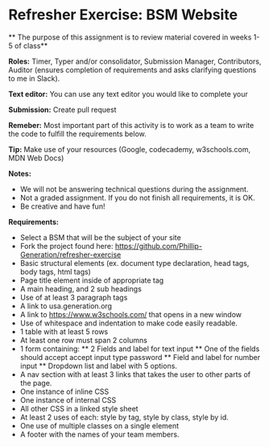 # Refresher Exercise: BSM Website

** The purpose of this assignment is to review material covered in weeks 1-5 of class**

**Roles:** Timer, Typer and/or consolidator, Submission Manager, Contributors, Auditor (ensures completion of requirements and asks clarifying questions to me in Slack).

**Text editor:** You can use any text editor you would like to complete your

 **Submission:** Create pull request

**Remeber:** Most important part of this activity is to work as a team to write the code to fulfill the requirements below.

**Tip:** Make use of your resources (Google, codecademy, w3schools.com, MDN Web Docs)

**Notes:**
* We will not be answering technical questions during the assignment. 
* Not a graded assignment. If you do not finish all requirements, it is OK.
* Be creative and have fun!

**Requirements:**

* Select a BSM that will be the subject of your site
* Fork the project found here: https://github.com/Phillip-Generation/refresher-exercise
* Basic structural elements (ex. document type declaration, head tags, body tags, html tags)
* Page title element inside of appropriate tag
* A main heading, and 2 sub headings
* Use of at least 3 paragraph tags
* A link to usa.generation.org
* A link to https://www.w3schools.com/ that opens in a new window
* Use of whitespace and indentation to make code easily readable.
* 1 table with at least 5 rows
* At least one row must span 2 columns
* 1 form containing:
** 2 Fields and label for text input
** One of the fields should accept accept input type password
** Field and label for number input 
** Dropdown list and label with 5 options.
* A nav section with at least 3 links that takes the user to other parts of the page.
* One instance of inline CSS
* One instance of internal CSS
* All other CSS in a linked style sheet
* At least 2 uses of each: style by tag, style by class, style by id.
* One use of multiple classes on a single element
* A footer with the names of your team members.


